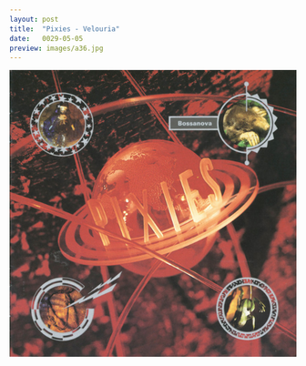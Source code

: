```yaml
---
layout: post
title:  "Pixies - Velouria"
date:   0029-05-05
preview: images/a36.jpg
---
```


![Pixies - Bossanova](/images/a36.jpg)
